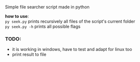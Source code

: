 Simple file searcher script made in python

**how to use**:  
```py seek.py``` prints recursively all files of the script's current folder  
```py seek.py -h``` prints all possible flags

### TODO:
- it is working in windows, have to test and adapt for linux too
- print result to file